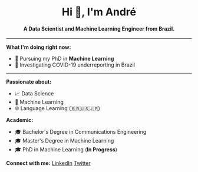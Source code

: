 <h1 align="center">Hi 👋, I'm André</h1>
<h4 align="center">A Data Scientist and Machine Learning Engineer from Brazil.</h3>

***
**What I'm doing right now:**
- 🔭 Pursuing my PhD in **Machine Learning**
- 📝 Investigating COVID-19 underreporting in Brazil

***
**Passionate about:**
- 📈 Data Science
- 🤖 Machine Learning
- 🌐 Language Learning (🇧🇷🇺🇸🇯🇵)

**Academic:**
- 🎓 Bachelor's Degree in Communications Engineering
- 🎓 Master's Degree in Machine Learning 
- 🎓 PhD in Machine Learning (**In Progress**)

**Connect with me:**
[LinkedIn](https://www.linkedin.com/in/andrematte/)
[Twitter](https://twitter.com/_andrematte)
